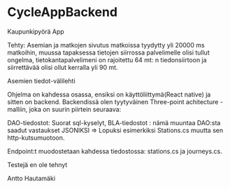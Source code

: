 # CycleAppBackend

Kaupunkipyörä App

Tehty:
Asemian ja matkojen sivutus
matkoissa tyydytty yli 20000 ms matkoihin, muussa tapaksessa tietojen siirrossa palvelimelle olisi tullut ongelma, tietokantapalvelimeni 
on rajoitettu 64 mt: n tiedonsiirtoon ja siirrettävää olisi ollut kerralla yli 90 mt.

Asemien tiedot-välilehti

Ohjelma on kahdessa osassa, ensiksi on käyttöliittymä(React native) ja sitten on backend. Backendissä olen tyytyväinen
Three-point achitecture -malliin, joka on suurin piirtein seuraava:

DAO-tiedostot: Suorat sql-kyselyt,
BLA-tiedostot : nämä muuntaa DAO:sta saadut vastaukset JSONIKSI => Lopuksi esimerkiksi Stations.cs  muutta 
sen http-kutsumuotoon.


Endpoint:t muodostetaan kahdessa tiedostossa: stations.cs ja journeys.cs.


Testejä en ole tehnyt

Antto Hautamäki
